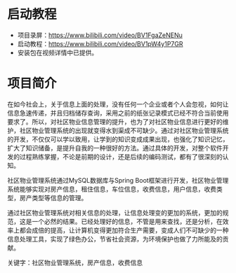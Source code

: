 # 启动教程

- 项目录屏：https://www.bilibili.com/video/BV1FgaZeNENu
- 启动教程：https://www.bilibili.com/video/BV1pW4y1P7GR
- 安装包在视频详情中已提供。

# 项目简介
在如今社会上，关于信息上面的处理，没有任何一个企业或者个人会忽视，如何让信息急速传递，并且归档储存查询，采用之前的纸张记录模式已经不符合当前使用要求了。所以，对社区物业信息管理的提升，也为了对社区物业信息进行更好的维护，社区物业管理系统的出现就变得水到渠成不可缺少。通过对社区物业管理系统的开发，不仅仅可以学以致用，让学到的知识变成成果出现，也强化了知识记忆，扩大了知识储备，是提升自我的一种很好的方法。通过具体的开发，对整个软件开发的过程熟练掌握，不论是前期的设计，还是后续的编码测试，都有了很深刻的认知。

社区物业管理系统通过MySQL数据库与Spring Boot框架进行开发，社区物业管理系统能够实现对房产信息，租住信息，车位信息，收费信息，用户信息，收费类型，房产类型等信息的管理。

通过社区物业管理系统对相关信息的处理，让信息处理变的更加的系统，更加的规范，这是一个必然的结果。已经处理好的信息，不管是用来查找，还是分析，在效率上都会成倍的提高，让计算机变得更加符合生产需要，变成人们不可缺少的一种信息处理工具，实现了绿色办公，节省社会资源，为环境保护也做了力所能及的贡献。

关键字：社区物业管理系统，房产信息，收费信息
